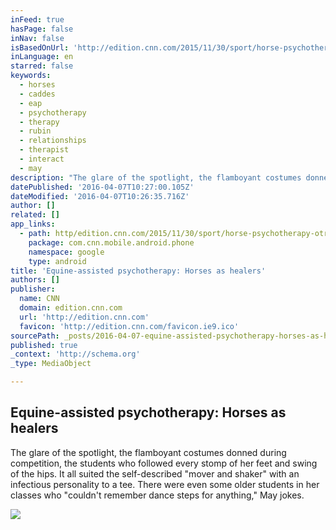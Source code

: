 ```yaml
---
inFeed: true
hasPage: false
inNav: false
isBasedOnUrl: 'http://edition.cnn.com/2015/11/30/sport/horse-psychotherapy-otra-mas/index.html'
inLanguage: en
starred: false
keywords:
  - horses
  - caddes
  - eap
  - psychotherapy
  - therapy
  - rubin
  - relationships
  - therapist
  - interact
  - may
description: "The glare of the spotlight, the flamboyant costumes donned during competition, the students who followed every stomp of her feet and swing of the hips. It all suited the self-described \"mover and shaker\" with an infectious personality to a tee. There were even some older students in her classes who \"couldn't remember dance steps for anything,\" May jokes."
datePublished: '2016-04-07T10:27:00.105Z'
dateModified: '2016-04-07T10:26:35.716Z'
author: []
related: []
app_links:
  - path: http/edition.cnn.com/2015/11/30/sport/horse-psychotherapy-otra-mas/index.html
    package: com.cnn.mobile.android.phone
    namespace: google
    type: android
title: 'Equine-assisted psychotherapy: Horses as healers'
authors: []
publisher:
  name: CNN
  domain: edition.cnn.com
  url: 'http://edition.cnn.com'
  favicon: 'http://edition.cnn.com/favicon.ie9.ico'
sourcePath: _posts/2016-04-07-equine-assisted-psychotherapy-horses-as-healers.md
published: true
_context: 'http://schema.org'
_type: MediaObject

---
```

<article style=""><h1>Equine-assisted psychotherapy: Horses as healers</h1><p>The glare of the spotlight, the flamboyant costumes donned during competition, the students who followed every stomp of her feet and swing of the hips. It all suited the self-described "mover and shaker" with an infectious personality to a tee. There were even some older students in her classes who "couldn't remember dance steps for anything," May jokes.</p><img src="http://i2.cdn.turner.com/cnnnext/dam/assets/151120142115-shelly-may-otra-mas-smile-super-169.jpg" /></article>